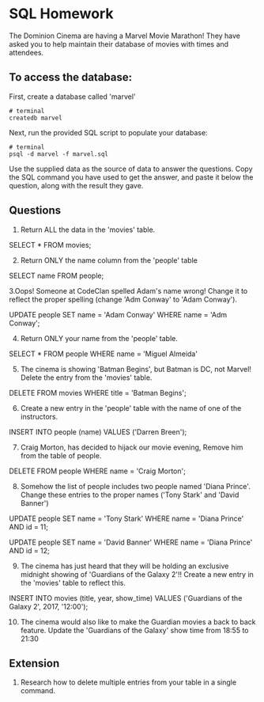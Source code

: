 # SQL Homework

The Dominion Cinema are having a Marvel Movie Marathon! They have asked you to help maintain their database of movies with times and attendees.

## To access the database:

First, create a database called 'marvel'

```
# terminal
createdb marvel
```

Next, run the provided SQL script to populate your database:

```
# terminal
psql -d marvel -f marvel.sql
```

Use the supplied data as the source of data to answer the questions.  Copy the SQL command you have used to get the answer, and paste it below the question, along with the result they gave.

## Questions

1. Return ALL the data in the 'movies' table.

SELECT * FROM movies;

2. Return ONLY the name column from the 'people' table

SELECT name FROM people;

3.Oops! Someone at CodeClan spelled Adam's name wrong! Change it to reflect the proper spelling (change 'Adm Conway' to 'Adam Conway').

UPDATE people SET name = 'Adam Conway' WHERE name = 'Adm Conway';

4. Return ONLY your name from the 'people' table.

SELECT * FROM people WHERE name = 'Miguel Almeida'

5. The cinema is showing 'Batman Begins', but Batman is DC, not Marvel! Delete the entry from the 'movies' table.

DELETE FROM movies WHERE title = 'Batman Begins';

6. Create a new entry in the 'people' table with the name of one of the instructors.

INSERT INTO people (name) VALUES ('Darren Breen');

7. Craig Morton, has decided to hijack our movie evening, Remove him from the table of people.

DELETE FROM people WHERE name = 'Craig Morton';

8. Somehow the list of people includes two people named 'Diana Prince'. Change these entries to the proper names ('Tony Stark' and 'David Banner')

UPDATE people
SET name = 'Tony Stark'
WHERE name = 'Diana Prince' AND id = 11;

UPDATE people
SET name = 'David Banner'
WHERE name = 'Diana Prince' AND id = 12;

9. The cinema has just heard that they will be holding an exclusive midnight showing of 'Guardians of the Galaxy 2'!! Create a new entry in the 'movies' table to reflect this.

INSERT INTO movies (title, year, show_time)
VALUES ('Guardians of the Galaxy 2', 2017, '12:00');

10. The cinema would also like to make the Guardian movies a back to back feature. Update the 'Guardians of the Galaxy' show time from 18:55 to 21:30



## Extension

1. Research how to delete multiple entries from your table in a single command.

